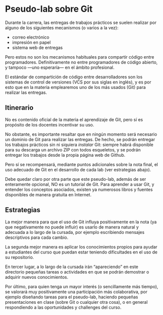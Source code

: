 Pseudo-lab sobre Git
====================

Durante la carrera, las entregas de trabajos prácticos se suelen realizar
por alguno de los siguientes mecanismos (o varios a la vez):

  - correo electrónico
  - impresión en papel
  - sistema web de entregas

Pero estos no son los mecanismos habituales para compartir código entre
programadores. Definitivamente no entre programadores de código abierto, y
tampoco —uno esperaría— en el ámbito profesional.

El estándar de compartición de código entre desarrolladores son los sistemas
de control de versiones (VCS por sus siglas en inglés), y es por esto que en
la materia emplearemos uno de los más usados (Git) para realizar las entregas.


Itinerario
----------

No es contenido oficial de la materia el aprendizaje de Git, pero sí es
propósito de los docentes incentivar su uso.

No obstante, es importante resaltar que en ningún momento será necesario un
dominio de Git para realizar las entregas. De hecho, se podrán entregar los
trabajos prácticos sin ni siquiera *instalar* Git: siempre habrá disponible
para su descarga un archivo ZIP con todos esqueletos, y se podrán entregar
los trabajos desde la propia página web de Github.
    
Pero sí se recompensará, mediante puntos adicionales sobre la nota final, el
uso adecuado de Git en el desarrollo de cada lab (ver estrategias abajo).

Debe quedar claro por otra parte que este pseudo-lab, además de ser
enteramente opcional, NO es un tutorial de Git. Para aprender a usar Git, y
entender los conceptos asociados, existen ya numerosos libros y fuentes
disponibles de manera gratuita en Internet.


Estrategias
-----------

La mejor manera para que el uso de Git influya positivamente en la nota (ya
que negativamente no puede influir) es usarlo de manera natural y adecuada a
lo largo de la cursada, por ejemplo escribiendo mensajes descriptivos para
cada cambio.

La segunda mejor manera es aplicar los conocimientos propios para ayudar a
estudiantes del curso que puedan estar teniendo dificultades en el uso de su
repositorio.

En tercer lugar, a lo largo de la cursada irán “apareciendo” en este
directorio pequeñas tareas o actividades en que se podrán demostrar o
adquirir nuevos conocimientos.

Por último, para quien tenga un mayor interés (o sencillamente más
tiempo), se valorará muy positivamente una participación más colaborativa,
por ejemplo diseñando tareas para el pseudo-lab, haciendo pequeñas
presentaciones en clase (sobre Git o cualquier otra cosa), o en general
respondiendo a las oportunidades y challenges del curso.
